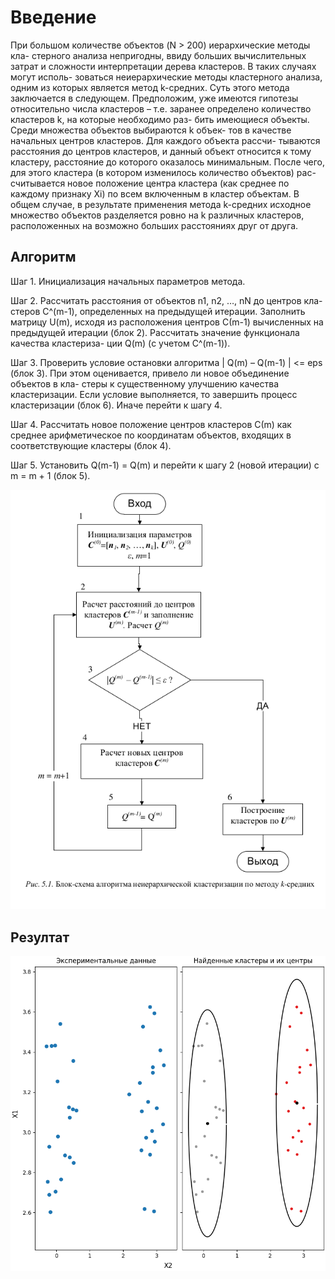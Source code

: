 
# Введение
При большом количестве объектов (N > 200) иерархические методы кла-
стерного анализа непригодны, ввиду больших вычислительных затрат и
сложности интерпретации дерева кластеров. В таких случаях могут исполь-
зоваться неиерархические методы кластерного анализа, одним из которых
является метод k-средних. Суть этого метода заключается в следующем.
Предположим, уже имеются гипотезы относительно числа кластеров – т.е.
заранее определено количество кластеров k, на которые необходимо раз-
бить имеющиеся объекты. Среди множества объектов выбираются k объек-
тов в качестве начальных центров кластеров. Для каждого объекта рассчи-
тываются расстояния до центров кластеров, и данный объект относится к
тому кластеру, расстояние до которого оказалось минимальным. После
чего, для этого кластера (в котором изменилось количество объектов) рас-
считывается новое положение центра кластера (как среднее по каждому
признаку Xi) по всем включенным в кластер объектам. В общем случае, в
результате применения метода k-средних исходное множество объектов
разделяется ровно на k различных кластеров, расположенных на возможно
больших расстояниях друг от друга.

## Алгоритм
Шаг 1. Инициализация начальных параметров метода.

Шаг 2. Рассчитать расстояния от объектов n1, n2, …, nN до центров кла-
стеров С^(m-1), определенных на предыдущей итерации. Заполнить матрицу
U(m), исходя из расположения центров С(m-1) вычисленных на предыдущей
итерации (блок 2). Рассчитать значение функционала качества кластериза-
ции Q(m) (с учетом С^(m-1)).

Шаг 3. Проверить условие остановки алгоритма | Q(m) – Q(m-1) | <= eps (блок
3). При этом оценивается, привело ли новое объединение объектов в кла-
стеры к существенному улучшению качества кластеризации. Если условие
выполняется, то завершить процесс кластеризации (блок 6). Иначе перейти
к шагу 4.

Шаг 4. Рассчитать новое положение центров кластеров С(m) как среднее
арифметическое по координатам объектов, входящих в соответствующие
кластеры (блок 4).

Шаг 5. Установить Q(m-1) = Q(m) и перейти к шагу 2 (новой итерации) с m
= m + 1 (блок 5).

![img.png](img.png)

## Резултат
![img_1.png](img_1.png)
